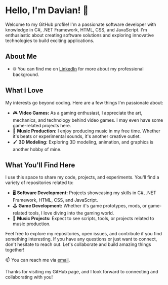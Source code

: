# Hello, I'm Davian! 👋

Welcome to my GitHub profile! I'm a passionate software developer with knowledge in C#, .NET Framework, HTML, CSS, and JavaScript. I'm enthusiastic about creating software solutions and exploring innovative technologies to build exciting applications.

## About Me

- 🌐 You can find me on [LinkedIn](https://www.linkedin.com/in/davian-patino) for more about my professional background.

## What I Love

My interests go beyond coding. Here are a few things I'm passionate about:

- 🎮 **Video Games:** As a gaming enthusiast, I appreciate the art, mechanics, and technology behind video games. I may even have some game-related projects here.
- 🎵 **Music Production:** I enjoy producing music in my free time. Whether it's beats or experimental sounds, it's another creative outlet.
- 🖌️ **3D Modeling:** Exploring 3D modeling, animation, and graphics is another hobby of mine. 

## What You'll Find Here

I use this space to share my code, projects, and experiments. You'll find a variety of repositories related to:

- 🖥️ **Software Development:** Projects showcasing my skills in C#, .NET Framework, HTML, CSS, and JavaScript.
- 🕹️ **Game Development:** Whether it's game prototypes, mods, or game-related tools, I love diving into the gaming world.
- 🎵 **Music Projects:** Expect to see scripts, tools, or projects related to music production.

Feel free to explore my repositories, open issues, and contribute if you find something interesting. If you have any questions or just want to connect, don't hesitate to reach out. Let's collaborate and build amazing things together!

📫 You can reach me via [email](civimonet@gmail.com).

Thanks for visiting my GitHub page, and I look forward to connecting and collaborating with you!


<!---
dropdeaddavi/dropdeaddavi is a ✨ special ✨ repository because its `README.md` (this file) appears on your GitHub profile.
You can click the Preview link to take a look at your changes.
--->
